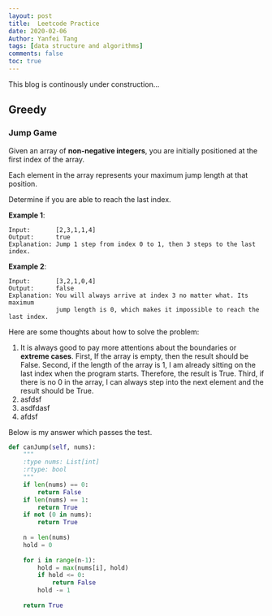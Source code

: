 ```yaml
---
layout: post
title:  Leetcode Practice
date: 2020-02-06
Author: Yanfei Tang
tags: [data structure and algorithms]
comments: false
toc: true
---
```


This blog is continously under construction...

<!-- more -->

## Greedy

### Jump Game

Given an array of **non-negative integers**, you are initially positioned at the first index of the array.

Each element in the array represents your maximum jump length at that position.

Determine if you are able to reach the last index.

**Example 1**:
```
Input:       [2,3,1,1,4]
Output:      true
Explanation: Jump 1 step from index 0 to 1, then 3 steps to the last index.
```

**Example 2**:
```
Input:       [3,2,1,0,4]
Output:      false
Explanation: You will always arrive at index 3 no matter what. Its maximum
             jump length is 0, which makes it impossible to reach the last index.
```

Here are some thoughts about how to solve the problem:
1. It is always good to pay more attentions about the boundaries or **extreme cases**. First, If the array is empty, then the result should be False. Second, if the length of the array is 1, I am already sitting on the last index when the program starts. Therefore, the result is True. Third, if there is no 0 in the array, I can always step into the next element and the result should be True.
2. asfdsf
3. asdfdasf
4. afdsf

Below is my answer which passes the test. 

```python
def canJump(self, nums):
    """
    :type nums: List[int]
    :rtype: bool
    """
    if len(nums) == 0:
        return False
    if len(nums) == 1:
        return True
    if not (0 in nums):
        return True
        
    n = len(nums)
    hold = 0
        
    for i in range(n-1):            
        hold = max(nums[i], hold)
        if hold <= 0:
            return False
        hold -= 1
            
    return True
```

